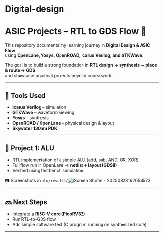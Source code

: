 # Digital-design
# ASIC Projects – RTL to GDS Flow 🚀

This repository documents my learning journey in **Digital Design & ASIC Flow**  
using **OpenLane, Yosys, OpenROAD, Icarus Verilog, and GTKWave**.  

The goal is to build a strong foundation in **RTL design → synthesis → place & route → GDS**  
and showcase practical projects beyond coursework.

---

## 📌 Tools Used
- **Icarus Verilog** – simulation  
- **GTKWave** – waveform viewing  
- **Yosys** – synthesis  
- **OpenROAD / OpenLane** – physical design & layout  
- **Skywater 130nm PDK**  

---

## 🔹 Project 1: ALU
- RTL implementation of a simple ALU (add, sub, AND, OR, XOR)  
- Full flow run in OpenLane → **netlist + layout (GDSII)**  
- Verified using testbench simulation  

📷 Screenshots in `alu/results/`![iScreen Shoter - 20250823162054573](https://github.com/user-attachments/assets/aacd407b-0388-4fae-9342-ba87af67cb96)


---

## 🔜 Next Steps
- Integrate a **RISC-V core (PicoRV32)**  
- Run RTL-to-GDS flow  
- Add simple software test (C program running on synthesized core)  

---


